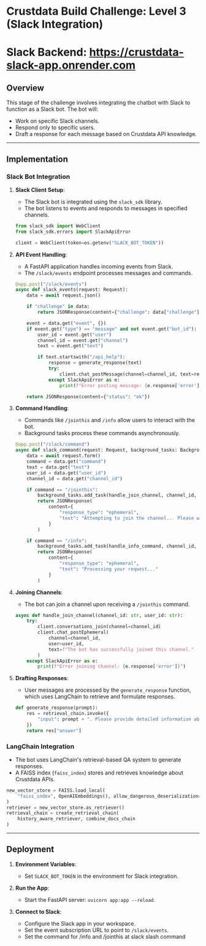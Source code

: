 
# Crustdata Build Challenge: Level 3 (Slack Integration)

# Slack Backend: https://crustdata-slack-app.onrender.com

## Overview

This stage of the challenge involves integrating the chatbot with Slack to function as a Slack bot. The bot will:
- Work on specific Slack channels.
- Respond only to specific users.
- Draft a response for each message based on Crustdata API knowledge.

---

## Implementation

### Slack Bot Integration
1. **Slack Client Setup**:
   - The Slack bot is integrated using the `slack_sdk` library.
   - The bot listens to events and responds to messages in specified channels.

   ```python
   from slack_sdk import WebClient
   from slack_sdk.errors import SlackApiError

   client = WebClient(token=os.getenv("SLACK_BOT_TOKEN"))
   ```

2. **API Event Handling**:
   - A FastAPI application handles incoming events from Slack.
   - The `/slack/events` endpoint processes messages and commands.

   ```python
   @app.post("/slack/events")
   async def slack_events(request: Request):
       data = await request.json()

       if "challenge" in data:
           return JSONResponse(content={"challenge": data["challenge"]})

       event = data.get("event", {})
       if event.get("type") == "message" and not event.get("bot_id"):
           user_id = event.get("user")
           channel_id = event.get("channel")
           text = event.get("text")

           if text.startswith("/api_help"):
               response = generate_response(text)
               try:
                   client.chat_postMessage(channel=channel_id, text=response)
               except SlackApiError as e:
                   print(f"Error posting message: {e.response['error']}")

       return JSONResponse(content={"status": "ok"})
   ```

3. **Command Handling**:
   - Commands like `/jointhis` and `/info` allow users to interact with the bot.
   - Background tasks process these commands asynchronously.

   ```python
   @app.post("/slack/command")
   async def slack_command(request: Request, background_tasks: BackgroundTasks):
       data = await request.form()
       command = data.get("command")
       text = data.get("text")
       user_id = data.get("user_id")
       channel_id = data.get("channel_id")

       if command == "/jointhis":
           background_tasks.add_task(handle_join_channel, channel_id, user_id)
           return JSONResponse(
               content={
                   "response_type": "ephemeral",
                   "text": "Attempting to join the channel... Please wait."
               }
           )

       if command == "/info":
           background_tasks.add_task(handle_info_command, channel_id, user_id, text)
           return JSONResponse(
               content={
                   "response_type": "ephemeral",
                   "text": "Processing your request..."
               }
           )
   ```

4. **Joining Channels**:
   - The bot can join a channel upon receiving a `/jointhis` command.

   ```python
   async def handle_join_channel(channel_id: str, user_id: str):
       try:
           client.conversations_join(channel=channel_id)
           client.chat_postEphemeral(
               channel=channel_id,
               user=user_id,
               text=f"The bot has successfully joined this channel."
           )
       except SlackApiError as e:
           print(f"Error joining channel: {e.response['error']}")
   ```

5. **Drafting Responses**:
   - User messages are processed by the `generate_response` function, which uses LangChain to retrieve and formulate responses.

   ```python
   def generate_response(prompt):
       res = retrieval_chain.invoke({
           "input": prompt + ". Please provide detailed information about the APIs."
       })
       return res["answer"]
   ```

### LangChain Integration
- The bot uses LangChain's retrieval-based QA system to generate responses.
- A FAISS index (`faiss_index`) stores and retrieves knowledge about Crustdata APIs.

```python
new_vector_store = FAISS.load_local(
    "faiss_index", OpenAIEmbeddings(), allow_dangerous_deserialization=True
)
retriever = new_vector_store.as_retriever()
retrieval_chain = create_retrieval_chain(
    history_aware_retriever, combine_docs_chain
)
```

---

## Deployment

1. **Environment Variables**:
   - Set `SLACK_BOT_TOKEN` in the environment for Slack integration.

2. **Run the App**:
   - Start the FastAPI server: `uvicorn app:app --reload`.

3. **Connect to Slack**:
   - Configure the Slack app in your workspace.
   - Set the event subscription URL to point to `/slack/events`.
   - Set the command for /info and /jointhis at slack slash command



